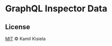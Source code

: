 # GraphQL Inspector Data

## License

[MIT](https://github.com/kamilkisiela/graphql-inspector/blob/master/LICENSE) © Kamil Kisiela
